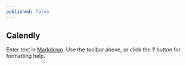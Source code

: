 ```yaml
---
published: false
---
```

## Calendly

Enter text in [Markdown](http://daringfireball.net/projects/markdown/). Use the toolbar above, or click the **?** button for formatting help.

